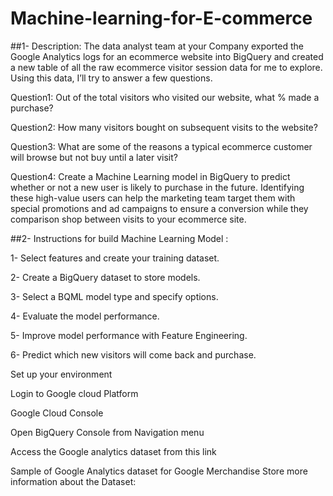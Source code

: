 # Machine-learning-for-E-commerce

##1- Description:
The data analyst team at your Company exported the Google Analytics logs for an ecommerce website into BigQuery and created a new table of all the raw ecommerce visitor session data for me to explore. Using this data, I’ll try to answer a few questions.

Question1: Out of the total visitors who visited our website, what % made a purchase?

Question2: How many visitors bought on subsequent visits to the website?

Question3: What are some of the reasons a typical ecommerce customer will browse but not buy until a later visit?

Question4: Create a Machine Learning model in BigQuery to predict whether or not a new user is likely to purchase in the future. Identifying these high-value users can help the marketing team target them with special promotions and ad campaigns to ensure a conversion while they comparison shop between visits to your ecommerce site.


##2- Instructions for build Machine Learning Model :

1- Select features and create your training dataset.

2- Create a BigQuery dataset to store models.

3- Select a BQML model type and specify options.

4- Evaluate the model performance.

5- Improve model performance with Feature Engineering.

6- Predict which new visitors will come back and purchase.

Set up your environment

Login to Google cloud Platform


Google Cloud Console

Open BigQuery Console from Navigation menu

Access the Google analytics dataset from this link

Sample of Google Analytics dataset for Google Merchandise Store
more information about the Dataset:
